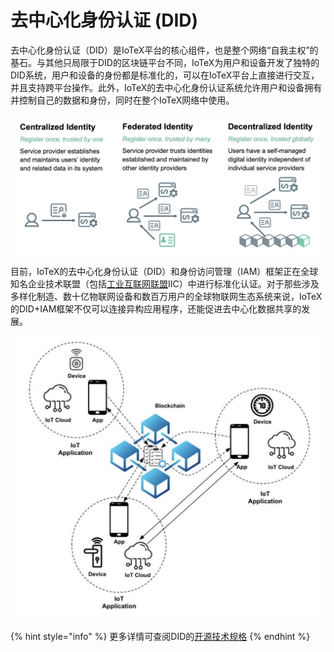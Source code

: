 # 去中心化身份认证 \(DID\)

去中心化身份认证（DID）是IoTeX平台的核心组件，也是整个网络“自我主权”的基石。与其他只局限于DID的区块链平台不同，IoTeX为用户和设备开发了独特的DID系统，用户和设备的身份都是标准化的，可以在IoTeX平台上直接进行交互，并且支持跨平台操作。此外，IoTeX的去中心化身份认证系统允许用户和设备拥有并控制自己的数据和身份，同时在整个IoTeX网络中使用。

![](../.gitbook/assets/image%20%2843%29.png)

目前，IoTeX的去中心化身份认证（DID）和身份访问管理（IAM）框架正在全球知名企业技术联盟（包括[工业互联网联盟](https://www.iiconsortium.org/pdf/IIC-Edge-DID-Tech-Brief.pdf)IIC）中进行标准化认证。对于那些涉及多样化制造、数十亿物联网设备和数百万用户的全球物联网生态系统来说，IoTeX的DID+IAM框架不仅可以连接异构应用程序，还能促进去中心化数据共享的发展。

![](../.gitbook/assets/image%20%2845%29.png)

{% hint style="info" %}
更多详情可查阅DID的[开源技术规格](https://github.com/iotexproject/iotex-did)
{% endhint %}

